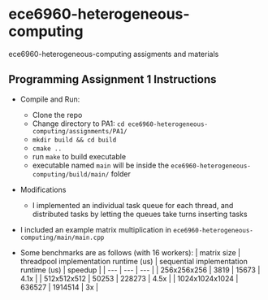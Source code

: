 # ece6960-heterogeneous-computing
ece6960-heterogeneous-computing assigments and materials


## Programming Assignment 1 Instructions
+ Compile and Run:
  + Clone the repo
  + Change directory to PA1: `cd ece6960-heterogeneous-computing/assignments/PA1/`
  + `mkdir build && cd build`
  + `cmake ..`
  + run `make` to build executable
  + executable named `main` will be inside the `ece6960-heterogeneous-computing/build/main/` folder

+ Modifications
  + I implemented an individual task queue for each thread, and distributed tasks by letting the queues take turns inserting tasks 
  
+ I included an example matrix multiplication in `ece6960-heterogeneous-computing/main/main.cpp`
+ Some benchmarks are as follows (with 16 workers):
  | matrix size | threadpool implementation runtime (us) | sequential implementation runtime (us) | speedup |
  | --- | --- | --- |
  | 256x256x256 | 3819 | 15673 | 4.1x |
  | 512x512x512 | 50253 | 228273 | 4.5x | 
  | 1024x1024x1024 | 636527 | 1914514 | 3x |
